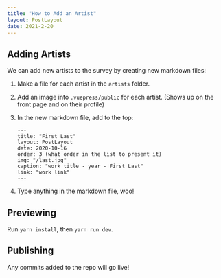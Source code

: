 ```yaml
---
title: "How to Add an Artist"
layout: PostLayout
date: 2021-2-20
---
```


## Adding Artists
We can add new artists to the survey by creating new markdown files:

1. Make a file for each artist in the `artists` folder.
2. Add an image into `.vuepress/public` for each artist. (Shows up on the front page and on their profile)
3. In the new markdown file, add to the top:

    ```
    ---
    title: "First Last"
    layout: PostLayout
    date: 2020-10-16
    order: 3 (what order in the list to present it)
    img: "/last.jpg"
    caption: "work title - year - First Last"
    link: "work link"
    ---
    ```
4. Type anything in the markdown file, woo!

## Previewing

Run `yarn install`, then `yarn run dev`.

## Publishing

Any commits added to the repo will go live!